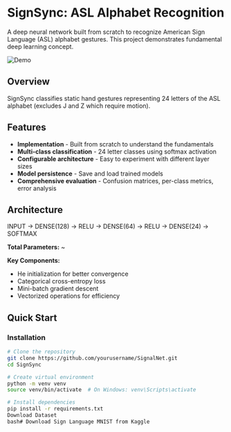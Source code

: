 # SignSync: ASL Alphabet Recognition

A deep neural network built from scratch to recognize American Sign Language (ASL) alphabet gestures. This project demonstrates fundamental deep learning concept.

![Demo](assets/demo.gif)

## Overview

SignSync classifies static hand gestures representing 24 letters of the ASL alphabet (excludes J and Z which require motion).

## Features

- **Implementation** - Built from scratch to understand the fundamentals
- **Multi-class classification** - 24 letter classes using softmax activation
- **Configurable architecture** - Easy to experiment with different layer sizes
- **Model persistence** - Save and load trained models
- **Comprehensive evaluation** - Confusion matrices, per-class metrics, error analysis

## Architecture

INPUT → DENSE(128) → RELU → DENSE(64) → RELU → DENSE(24) → SOFTMAX

**Total Parameters:** ~

**Key Components:**
- He initialization for better convergence
- Categorical cross-entropy loss
- Mini-batch gradient descent
- Vectorized operations for efficiency

## Quick Start

### Installation
```bash
# Clone the repository
git clone https://github.com/yourusername/SignalNet.git
cd SignSync

# Create virtual environment
python -m venv venv
source venv/bin/activate  # On Windows: venv\Scripts\activate

# Install dependencies
pip install -r requirements.txt
Download Dataset
bash# Download Sign Language MNIST from Kaggle
```

